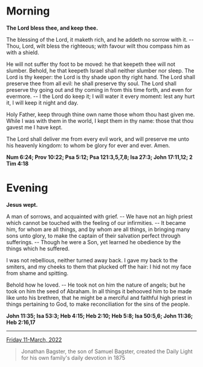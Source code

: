 # Morning

**The Lord bless thee, and keep thee.**
 
The blessing of the Lord, it maketh rich, and he addeth no sorrow with it. -- Thou, Lord, wilt bless the righteous; with favour wilt thou compass him as with a shield.
 
He will not suffer thy foot to be moved: he that keepeth thee will not slumber. Behold, he that keepeth Israel shall neither slumber nor sleep. The Lord is thy keeper: the Lord is thy shade upon thy right hand. The Lord shall preserve thee from all evil: he shall preserve thy soul. The Lord shall preserve thy going out and thy coming in from this time forth, and even for evermore. -- I the Lord do keep it; I will water it every moment: lest any hurt it, I will keep it night and day.
 
Holy Father, keep through thine own name those whom thou hast given me. While I was with them in the world, I kept them in thy name: those that thou gavest me I have kept.
 
The Lord shall deliver me from every evil work, and will preserve me unto his heavenly kingdom: to whom be glory for ever and ever. Amen.  

**Num 6:24; Prov 10:22; Psa 5:12; Psa 121:3,5,7,8; Isa 27:3; John 17:11,12; 2 Tim 4:18**

# Evening

**Jesus wept.**
 
A man of sorrows, and acquainted with grief. -- We have not an high priest which cannot be touched with the feeling of our infirmities. -- It became him, for whom are all things, and by whom are all things, in bringing many sons unto glory, to make the captain of their salvation perfect through sufferings. -- Though he were a Son, yet learned he obedience by the things which he suffered.
 
I was not rebellious, neither turned away back. I gave my back to the smiters, and my cheeks to them that plucked off the hair: I hid not my face from shame and spitting.
 
Behold how he loved. -- He took not on him the nature of angels; but he took on him the seed of Abraham. In all things it behooved him to be made like unto his brethren, that he might be a merciful and faithful high priest in things pertaining to God, to make reconciliation for the sins of the people.  

**John 11:35; Isa 53:3; Heb 4:15; Heb 2:10; Heb 5:8; Isa 50:5,6; John 11:36; Heb 2:16,17**

---

[Friday 11-March, 2022](https://t.me/s/daily_light)

> Jonathan Bagster, the son of Samuel Bagster, created the Daily Light for his own family's daily devotion in 1875

